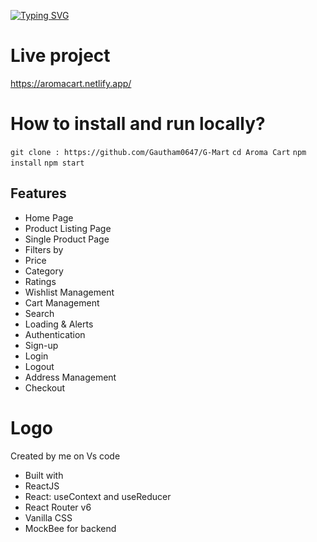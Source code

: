 [![Typing SVG](https://readme-typing-svg.demolab.com?font=Fira+Code&pause=1000&width=435&lines=AROMA+CART)](https://git.io/typing-svg)

# Live project

https://aromacart.netlify.app/

# How to install and run locally?

`git clone : https://github.com/Gautham0647/G-Mart`
`cd Aroma Cart`
`npm install`
`npm start`

## Features

- Home Page
- Product Listing Page
- Single Product Page
- Filters by
- Price
- Category
- Ratings
- Wishlist Management
- Cart Management
- Search
- Loading & Alerts
- Authentication
- Sign-up
- Login
- Logout
- Address Management
- Checkout

# Logo

Created by me on Vs code

- Built with
- ReactJS
- React: useContext and useReducer
- React Router v6
- Vanilla CSS
- MockBee for backend
